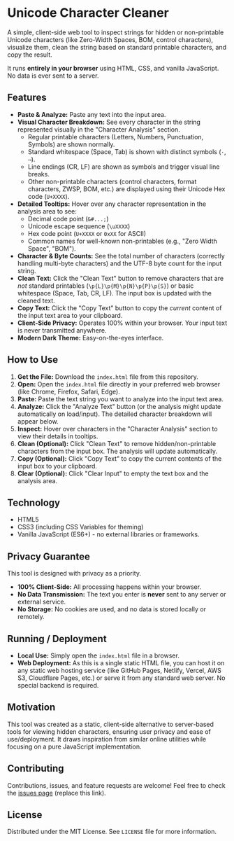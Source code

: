 # Unicode Character Cleaner

A simple, client-side web tool to inspect strings for hidden or non-printable Unicode characters (like Zero-Width Spaces, BOM, control characters), visualize them, clean the string based on standard printable characters, and copy the result.

It runs **entirely in your browser** using HTML, CSS, and vanilla JavaScript. No data is ever sent to a server.

## Features

*   **Paste & Analyze:** Paste any text into the input area.
*   **Visual Character Breakdown:** See every character in the string represented visually in the "Character Analysis" section.
    *   Regular printable characters (Letters, Numbers, Punctuation, Symbols) are shown normally.
    *   Standard whitespace (Space, Tab) is shown with distinct symbols (`·`, `⟶`).
    *   Line endings (CR, LF) are shown as symbols and trigger visual line breaks.
    *   Other non-printable characters (control characters, format characters, ZWSP, BOM, etc.) are displayed using their Unicode Hex code (`U+XXXX`).
*   **Detailed Tooltips:** Hover over any character representation in the analysis area to see:
    *   Decimal code point (`&#...;`)
    *   Unicode escape sequence (`\uXXXX`)
    *   Hex code point (`U+XXXX` or `0xXX` for ASCII)
    *   Common names for well-known non-printables (e.g., "Zero Width Space", "BOM").
*   **Character & Byte Counts:** See the total number of characters (correctly handling multi-byte characters) and the UTF-8 byte count for the input string.
*   **Clean Text:** Click the "Clean Text" button to remove characters that are *not* standard printables (`\p{L}\p{M}\p{N}\p{P}\p{S}`) or basic whitespace (Space, Tab, CR, LF). The input box is updated with the cleaned text.
*   **Copy Text:** Click the "Copy Text" button to copy the *current* content of the input text area to your clipboard.
*   **Client-Side Privacy:** Operates 100% within your browser. Your input text is never transmitted anywhere.
*   **Modern Dark Theme:** Easy-on-the-eyes interface.

## How to Use

1.  **Get the File:** Download the `index.html` file from this repository.
2.  **Open:** Open the `index.html` file directly in your preferred web browser (like Chrome, Firefox, Safari, Edge).
3.  **Paste:** Paste the text string you want to analyze into the input text area.
4.  **Analyze:** Click the "Analyze Text" button (or the analysis might update automatically on load/input). The detailed character breakdown will appear below.
5.  **Inspect:** Hover over characters in the "Character Analysis" section to view their details in tooltips.
6.  **Clean (Optional):** Click "Clean Text" to remove hidden/non-printable characters from the input box. The analysis will update automatically.
7.  **Copy (Optional):** Click "Copy Text" to copy the current contents of the input box to your clipboard.
8.  **Clear (Optional):** Click "Clear Input" to empty the text box and the analysis area.

## Technology

*   HTML5
*   CSS3 (including CSS Variables for theming)
*   Vanilla JavaScript (ES6+) - no external libraries or frameworks.

## Privacy Guarantee

This tool is designed with privacy as a priority.
*   **100% Client-Side:** All processing happens within your browser.
*   **No Data Transmission:** The text you enter is **never** sent to any server or external service.
*   **No Storage:** No cookies are used, and no data is stored locally or remotely.

## Running / Deployment

*   **Local Use:** Simply open the `index.html` file in a browser.
*   **Web Deployment:** As this is a single static HTML file, you can host it on any static web hosting service (like GitHub Pages, Netlify, Vercel, AWS S3, Cloudflare Pages, etc.) or serve it from any standard web server. No special backend is required.

## Motivation

This tool was created as a static, client-side alternative to server-based tools for viewing hidden characters, ensuring user privacy and ease of use/deployment. It draws inspiration from similar online utilities while focusing on a pure JavaScript implementation.

## Contributing

Contributions, issues, and feature requests are welcome! Feel free to check the [issues page](link-to-your-repo/issues) (replace this link).

## License

Distributed under the MIT License. See `LICENSE` file for more information.

